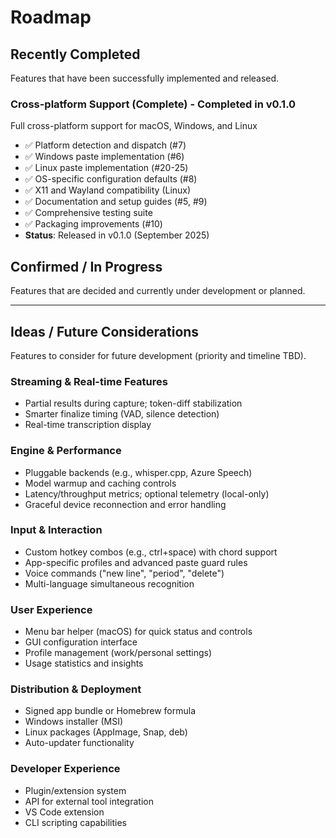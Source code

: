 # Roadmap

## Recently Completed

Features that have been successfully implemented and released.

### Cross-platform Support (Complete) - Completed in v0.1.0
Full cross-platform support for macOS, Windows, and Linux
- ✅ Platform detection and dispatch (#7)
- ✅ Windows paste implementation (#6)
- ✅ Linux paste implementation (#20-25)
- ✅ OS-specific configuration defaults (#8)
- ✅ X11 and Wayland compatibility (Linux)
- ✅ Documentation and setup guides (#5, #9)
- ✅ Comprehensive testing suite
- ✅ Packaging improvements (#10)
- **Status**: Released in v0.1.0 (September 2025)

## Confirmed / In Progress

Features that are decided and currently under development or planned.

---

## Ideas / Future Considerations

Features to consider for future development (priority and timeline TBD).

### Streaming & Real-time Features
- Partial results during capture; token-diff stabilization
- Smarter finalize timing (VAD, silence detection)
- Real-time transcription display

### Engine & Performance
- Pluggable backends (e.g., whisper.cpp, Azure Speech)
- Model warmup and caching controls  
- Latency/throughput metrics; optional telemetry (local-only)
- Graceful device reconnection and error handling

### Input & Interaction
- Custom hotkey combos (e.g., ctrl+space) with chord support
- App-specific profiles and advanced paste guard rules
- Voice commands ("new line", "period", "delete")
- Multi-language simultaneous recognition

### User Experience
- Menu bar helper (macOS) for quick status and controls
- GUI configuration interface
- Profile management (work/personal settings)
- Usage statistics and insights

### Distribution & Deployment
- Signed app bundle or Homebrew formula
- Windows installer (MSI)
- Linux packages (AppImage, Snap, deb)
- Auto-updater functionality

### Developer Experience
- Plugin/extension system
- API for external tool integration
- VS Code extension
- CLI scripting capabilities

